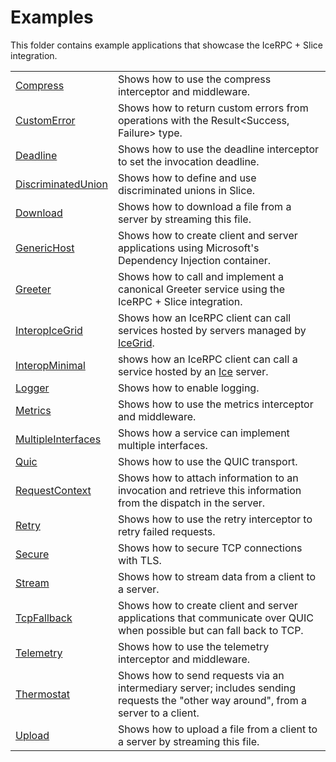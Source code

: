 # Examples

This folder contains example applications that showcase the IceRPC + Slice integration.

|                                            |                                                                                                                                     |
|--------------------------------------------|-------------------------------------------------------------------------------------------------------------------------------------|
| [Compress](./Compress/)                    | Shows how to use the compress interceptor and middleware.                                                                           |
| [CustomError](./CustomError/)              | Shows how to return custom errors from operations with the Result<Success, Failure> type.                                           |
| [Deadline](./Deadline/)                    | Shows how to use the deadline interceptor to set the invocation deadline.                                                           |
| [DiscriminatedUnion](./DiscriminatedUnion/)| Shows how to define and use discriminated unions in Slice.                                                                          |
| [Download](./Download/)                    | Shows how to download a file from a server by streaming this file.                                                                  |
| [GenericHost](./GenericHost/)              | Shows how to create client and server applications using Microsoft's Dependency Injection container.                                |
| [Greeter](./Greeter/)                      | Shows how to call and implement a canonical Greeter service using the IceRPC + Slice integration.                                   |
| [InteropIceGrid](./InteropIceGrid/)        | Shows how an IceRPC client can call services hosted by servers managed by [IceGrid].                                                |
| [InteropMinimal](./InteropMinimal/)        | shows how an IceRPC client can call a service hosted by an [Ice] server.                                                            |
| [Logger](./Loggger/)                       | Shows how to enable logging.                                                                                                        |
| [Metrics](./Metrics/)                      | Shows how to use the metrics interceptor and middleware.                                                                            |
| [MultipleInterfaces](./MultipleInterfaces) | Shows how a service can implement multiple interfaces.                                                                              |
| [Quic](./Quic/)                            | Shows how to use the QUIC transport.                                                                                                |
| [RequestContext](./RequestContext/)        | Shows how to attach information to an invocation and retrieve this information from the dispatch in the server.                     |
| [Retry](./Retry/)                          | Shows how to use the retry interceptor to retry failed requests.                                                                    |
| [Secure](./Secure/)                        | Shows how to secure TCP connections with TLS.                                                                                       |
| [Stream](./Stream/)                        | Shows how to stream data from a client to a server.                                                                                 |
| [TcpFallback](./TcpFallback/)              | Shows how to create client and server applications that communicate over QUIC when possible but can fall back to TCP.               |
| [Telemetry](./Telemetry/)                  | Shows how to use the telemetry interceptor and middleware.                                                                          |
| [Thermostat](./Thermostat/)                | Shows how to send requests via an intermediary server; includes sending requests the "other way around", from a server to a client. |
| [Upload](./Upload/)                        | Shows how to upload a file from a client to a server by streaming this file.                                                        |

[Ice]: https://zeroc.com/products/ice
[IceGrid]: https://zeroc.com/products/ice/services/icegrid

